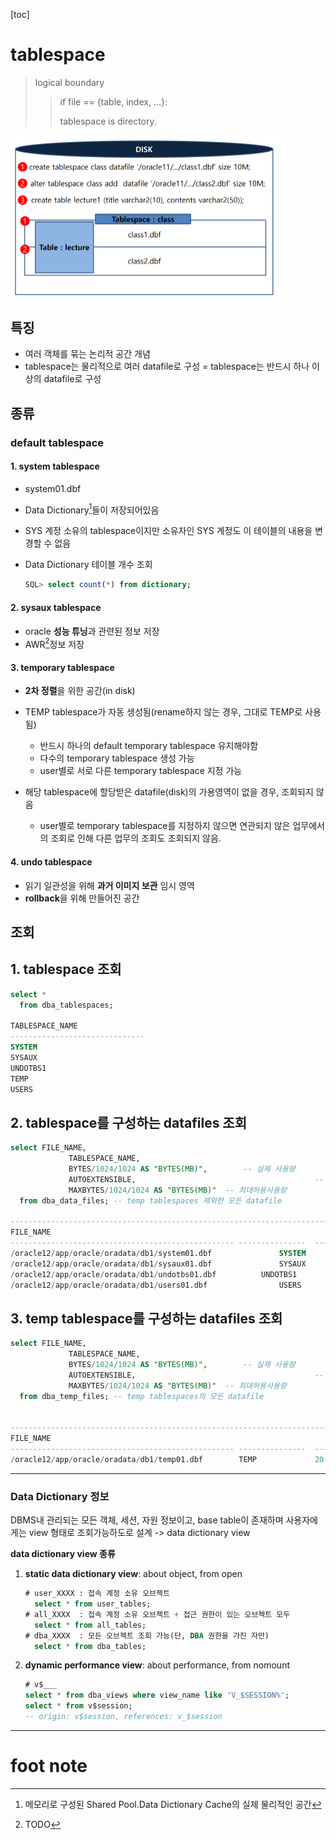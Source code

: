 [toc]

# tablespace

> logical boundary
>
> > if file == {table, index, ...}:
> >
> >   tablespace is directory.

<img src="./assets/image-20230713110848037.png" alt="image-20230713110848037" style="zoom:50%;" />

## 특징

- 여러 객체를 묶는 논리적 공간 개념
- tablespace는 물리적으로 여러 datafile로 구성
  = tablespace는 반드시 하나 이상의 datafile로 구성

## 종류

### default tablespace

#### **1. system tablespace**

- system01.dbf
- Data Dictionary[^Data Dictionary]들이 저장되어있음

- SYS 계정 소유의 tablespace이지만 소유자인 SYS 계정도 이 테이블의 내용을 변경할 수 없음
- Data Dictionary 테이블 개수 조회
  ```sql
  SQL> select count(*) from dictionary;
  ```

#### **2. sysaux tablespace**

- oracle **성능 튜닝**과 관련된 정보 저장
- AWR[^AWR ]정보 저장

#### 3. temporary tablespace

- **2차 정렬**을 위한 공간(in disk)
- TEMP tablespace가 자동 생성됨(rename하지 않는 경우, 그대로 TEMP로 사용됨)
  - 반드시 하나의 default temporary tablespace 유지해야함
  - 다수의 temporary tablespace 생성 가능
  - user별로 서로 다른 temporary tablespace 지정 가능

- 해당 tablespace에 할당받은 datafile(disk)의 가용영역이 없을 경우, 조회되지 않음
  - user별로 temporary tablespace를 지정하지 않으면 연관되지 않은 업무에서의 조회로 인해 다른 업무의 조회도 조회되지 않음.


#### 4. undo tablespace

- 읽기 일관성을 위해 **과거 이미지 보관** 임시 영역
- **rollback**을 위해 만들어진 공간

## 조회

## 1. tablespace 조회

```sql
select *
  from dba_tablespaces;
  
TABLESPACE_NAME
------------------------------
SYSTEM
SYSAUX
UNDOTBS1
TEMP
USERS
```

## 2. tablespace를 구성하는 datafiles 조회

```sql
select FILE_NAME,
			 TABLESPACE_NAME,
			 BYTES/1024/1024 AS "BYTES(MB)",		-- 실제 사용량
			 AUTOEXTENSIBLE,										-- 자동 증가여부
			 MAXBYTES/1024/1024 AS "BYTES(MB)"	-- 최대허용사용량
  from dba_data_files; -- temp tablespaces 제외한 모든 datafile
  
------------------------------------------------------------------------------------------------
FILE_NAME																					 TABLESPACE_NAME  BYTES(MB)   AUT  BYTES(MB)
-------------------------------------------------- --------------- 	----------- ---  -----------
/oracle12/app/oracle/oradata/db1/system01.dbf				SYSTEM          700 			  YES  32767.9844
/oracle12/app/oracle/oradata/db1/sysaux01.dbf				SYSAUX          550 			  YES  32767.9844
/oracle12/app/oracle/oradata/db1/undotbs01.dbf			UNDOTBS1        335 			  YES  32767.9844
/oracle12/app/oracle/oradata/db1/users01.dbf				USERS             5 			  YES  32767.9844
```

## 3. temp tablespace를 구성하는 datafiles 조회

```sql
select FILE_NAME,
			 TABLESPACE_NAME,
			 BYTES/1024/1024 AS "BYTES(MB)",		-- 실제 사용량
			 AUTOEXTENSIBLE,										-- 자동 증가여부
			 MAXBYTES/1024/1024 AS "BYTES(MB)"	-- 최대허용사용량
  from dba_temp_files; -- temp tablespaces의 모든 datafile
  

------------------------------------------------------------------------------------------------
FILE_NAME																					 TABLESPACE_NAME  BYTES(MB)   AUT  BYTES(MB)
-------------------------------------------------- --------------- 	----------- ---  -----------
/oracle12/app/oracle/oradata/db1/temp01.dbf        TEMP             20          YES  32767.9844
```



---

### **Data Dictionary** 정보

DBMS내 관리되는 모든 객체, 세션, 자원 정보이고, base table이 존재하며 사용자에게는 view 형태로 조회가능하도로 설계 -> data dictionary view

**data dictionary view 종류**

1. **static data dictionary view**: about object, from open

      ```sql
      # user_XXXX : 접속 계정 소유 오브젝트
        select * from user_tables;
      # all_XXXX  : 접속 계정 소유 오브젝트 + 접근 권한이 있는 오브젝트 모두
        select * from all_tables;
      # dba_XXXX  : 모든 오브젝트 조회 가능(단, DBA 권한을 가진 자만)
        select * from dba_tables;
      ```

2. **dynamic performance view**: about performance, from nomount

    ```sql
    # v$___
    select * from dba_views where view_name like 'V_$SESSION%';
    select * from v$session;
    -- origin: v$session, references: v_$session
    ```

---

# foot note

[^Data Dictionary]: 메모리로 구성된 Shared Pool.Data Dictionary Cache의 실제 물리적인 공간
[^AWR ]: TODO
